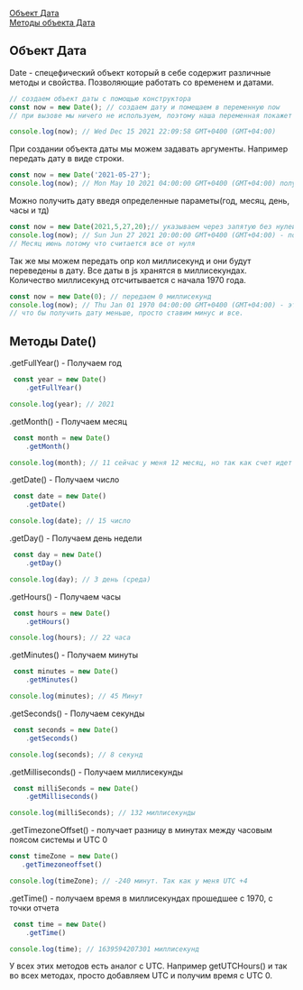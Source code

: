 [Объект Дата](#Data)<br>
[Методы объекта Дата](#methods)<br>


## <a name="Data"> Объект Дата </a>
Date - спецефический объект который в себе содержит различные методы и свойства. Позволяющие работать со временем и датами.

```javaScript
// создаем объект даты с помощью конструктора
const now = new Date(); // создаем дату и помещаем в переменную now
// при вызове мы ничего не используем, поэтому наша переменная покажет время из системы

console.log(now); // Wed Dec 15 2021 22:09:58 GMT+0400 (GMT+04:00)
```
При создании объекта даты мы можем задавать аргументы. Например передать дату в виде строки.
```javaScript
const now = new Date('2021-05-27');
console.log(now); // Mon May 10 2021 04:00:00 GMT+0400 (GMT+04:00) получаем нашу дату, но без секунд и часов
```
Можно получить дату введя определенные параметы(год, месяц, день, часы и тд)
```javaScript
const now = new Date(2021,5,27,20);// указываем через запятую без нулей
console.log(now); // Sun Jun 27 2021 20:00:00 GMT+0400 (GMT+04:00) - получили нашу дату 
// Месяц июнь потому что считается все от нуля
```
Так же мы можем передать опр кол миллисекунд и они будут переведены в дату. Все даты в js хранятся в миллисекундах.
Количество миллисекунд отсчитывается с начала 1970 года.
```javaScript
const now = new Date(0); // передаем 0 миллисекунд
console.log(now); // Thu Jan 01 1970 04:00:00 GMT+0400 (GMT+04:00) - это начало всего отчета
// что бы получить дату меньше, просто ставим минус и все.
```
## <a name ="methods"> Методы Date() </a>
 .getFullYear()  - Получаем год<br>
```javaScript
 const year = new Date()
    .getFullYear()

console.log(year); // 2021
```
 .getMonth() - Получаем месяц<br>
```javaScript
 const month = new Date()
    .getMonth()

console.log(month); // 11 сейчас у меня 12 месяц, но так как счет идет от 0 мы получаем 11
```
 .getDate() - Получаем число<br>
```javaScript
 const date = new Date()
    .getDate()

console.log(date); // 15 число
```
 .getDay()  -  Получаем день недели<br>
```javaScript
 const day = new Date()
    .getDay()

console.log(day); // 3 день (среда)
```
 .getHours() - Получаем часы<br>
```javaScript
 const hours = new Date()
    .getHours()

console.log(hours); // 22 часа
```
 .getMinutes() - Получаем минуты<br>
```javaScript
 const minutes = new Date()
    .getMinutes()

console.log(minutes); // 45 Минут
```
 .getSeconds() - Получаем секунды<br>
```javaScript
 const seconds = new Date()
    .getSeconds()

console.log(seconds); // 8 секунд
```
 .getMilliseconds() - Получаем миллисекунды<br>
```javaScript
 const milliSeconds = new Date()
    .getMilliseconds()

console.log(milliSeconds); // 132 миллисекунды
```
 .getTimezoneOffset() - получает разницу в минутах между часовым поясом системы и UTC 0 <br>
 ```javaScript
 const timeZone = new Date()
    .getTimezoneoffset()

console.log(timeZone); // -240 минут. Так как у меня UTC +4
```
.getTime() - получаем время в миллисекундах прошедшее с 1970, с точки отчета <br>
```javaScript
 const time = new Date()
    .getTime()

console.log(time); // 1639594207301 миллисекунд
```
 У всех этих методов есть аналог с UTC. Например getUTCHours() и так во всех методах, просто добавляем UTC и получим время с UTC 0.
